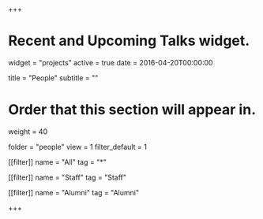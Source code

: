+++
# Recent and Upcoming Talks widget.
widget = "projects"
active = true
date = 2016-04-20T00:00:00

title = "People"
subtitle = ""

# Order that this section will appear in.
weight = 40

folder = "people"
view = 1
filter_default = 1

[[filter]]
  name = "All"
  tag = "*"

[[filter]]
  name = "Staff"
  tag = "Staff"

[[filter]]
  name = "Alumni"
  tag = "Alumni"

+++
